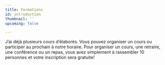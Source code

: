 ```yaml
---
title: Formations
id: introduction
thumbnail: ''
upcoming: false

---
```

J’ai déjà plusieurs cours d’élaborés. Vous pouvez organiser un cours ou participer au prochain à notre horaire. Pour organiser un cours, une retraire, une conférence ou un repas, vous avez simplement à rassembler 10 personnes et votre inscription sera gratuite!